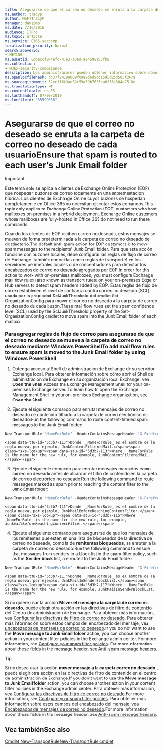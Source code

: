 ```yaml
---
title: Asegurarse de que el correo no deseado se enruta a la carpeta de correo no deseado de cada usuario
ms.author: tracyp
author: MSFTTracyP
manager: dansimp
ms.date: 7/16/2016
audience: ITPro
ms.topic: article
ms.service: O365-seccomp
localization_priority: Normal
search.appverid:
- MET150
ms.assetid: 0cbaccf8-4afc-47e3-a36d-a84598a55fb8
ms.collection:
- M365-security-compliance
description: Los administradores pueden obtener información sobre cómo enrutar correo no deseado a las carpetas de correo no deseado del usuario en Exchange Online Protection.
ms.openlocfilehash: dc37f2428e009f00a2d6d9dd15d5d2cd505f267a
ms.sourcegitcommit: 32ecff689ae32c59a39b7633ca0f36a304e7516e
ms.translationtype: MT
ms.contentlocale: es-ES
ms.lasthandoff: 07/09/2019
ms.locfileid: "35599856"
---
```

# <a name="ensure-that-spam-is-routed-to-each-users-junk-email-folder"></a><span data-ttu-id="5d3b7-103">Asegurarse de que el correo no deseado se enruta a la carpeta de correo no deseado de cada usuario</span><span class="sxs-lookup"><span data-stu-id="5d3b7-103">Ensure that spam is routed to each user's Junk Email folder</span></span>

> [!IMPORTANT]
> <span data-ttu-id="5d3b7-p101">Este tema solo se aplica a clientes de Exchange Online Protection (EOP) que hospedan buzones de correo localmente en una implementación híbrida. Los clientes de Exchange Online cuyos buzones se hospedan completamente en Office 365 no necesitan ejecutar estos comandos.</span><span class="sxs-lookup"><span data-stu-id="5d3b7-p101">This topic only applies to Exchange Online Protection (EOP) customers who host mailboxes on-premises in a hybrid deployment. Exchange Online customers whose mailboxes are fully-hosted in Office 365 do not need to run these commands.</span></span> 
  
<span data-ttu-id="5d3b7-106">Cuando los clientes de EOP reciben correo no deseado, estos mensajes se mueven de forma predeterminada a la carpeta de correo no deseado del destinatario.</span><span class="sxs-lookup"><span data-stu-id="5d3b7-106">The default anti-spam action for EOP customers is to move spam messages to the recipients' Junk Email folder.</span></span> <span data-ttu-id="5d3b7-107">Para que esta acción funcione con buzones locales, debe configurar las reglas de flujo de correo de Exchange (también conocidas como reglas de transporte) en los servidores perimetrales locales o de concentradores para detectar los encabezados de correo no deseado agregados por EOP.</span><span class="sxs-lookup"><span data-stu-id="5d3b7-107">In order for this action to work with on-premises mailboxes, you must configure Exchange mail flow rules (also known as transport rules) on your on-premises Edge or Hub servers to detect spam headers added by EOP.</span></span> <span data-ttu-id="5d3b7-108">Estas reglas de flujo de correo establecen el nivel de confianza contra correo no deseado (SCL) usado por la propiedad SclJunkThreshold del cmdlet Set-OrganizationConfig para mover el correo no deseado a la carpeta de correo no deseado de cada buzón.</span><span class="sxs-lookup"><span data-stu-id="5d3b7-108">These mail flow rules set the spam confidence level (SCL) used by the SclJunkThreshold property of the Set-OrganizationConfig cmdlet to move spam into the Junk Email folder of each mailbox.</span></span> 
  
### <a name="to-add-mail-flow-rules-to-ensure-spam-is-moved-to-the-junk-email-folder-by-using-windows-powershell"></a><span data-ttu-id="5d3b7-109">Para agregar reglas de flujo de correo para asegurarse de que el correo no deseado se mueve a la carpeta de correo no deseado mediante Windows PowerShell</span><span class="sxs-lookup"><span data-stu-id="5d3b7-109">To add mail flow rules to ensure spam is moved to the Junk Email folder by using Windows PowerShell</span></span>

1. <span data-ttu-id="5d3b7-p103">Obtenga acceso al Shell de administración de Exchange de su servidor Exchange local. Para obtener información sobre cómo abrir el Shell de administración de Exchange en su organización local Exchange, vea **Open the Shell**.</span><span class="sxs-lookup"><span data-stu-id="5d3b7-p103">Access the Exchange Management Shell for your on-premises Exchange server. To learn how to open the Exchange Management Shell in your on-premises Exchange organization, see **Open the Shell**.</span></span>
    
2. <span data-ttu-id="5d3b7-112">Ejecute el siguiente comando para enrutar mensajes de correo no deseado de contenido filtrado a la carpeta de correo electrónico no deseado:</span><span class="sxs-lookup"><span data-stu-id="5d3b7-112">Run the following command to route content-filtered spam messages to the Junk Email folder:</span></span>
    
  ```Powershell
  New-TransportRule "NameForRule" -HeaderContainsMessageHeader "X-Forefront-Antispam-Report" -HeaderContainsWords "SFV:SPM" -SetSCL 6
  ```

    <span data-ttu-id="5d3b7-113">Donde  _NameForRule_ es el nombre de la regla nueva, por ejemplo, JunkContentFilteredMail.</span><span class="sxs-lookup"><span data-stu-id="5d3b7-113">Where  _NameForRule_ is the name for the new rule, for example, JunkContentFilteredMail.</span></span> 
    
3. <span data-ttu-id="5d3b7-114">Ejecute el siguiente comando para enrutar mensajes marcados como correo no deseado antes de alcanzar el filtro de contenido en la carpeta de correo electrónico no deseado:</span><span class="sxs-lookup"><span data-stu-id="5d3b7-114">Run the following command to route messages marked as spam prior to reaching the content filter to the Junk Email folder:</span></span>
    
  ```Powershell
  New-TransportRule "NameForRule" -HeaderContainsMessageHeader "X-Forefront-Antispam-Report" -HeaderContainsWords "SFV:SKS" -SetSCL 6
  ```

    <span data-ttu-id="5d3b7-115">Donde  _NameForRule_ es el nombre de la regla nueva, por ejemplo, JunkMailBeforeReachingContentFilter.</span><span class="sxs-lookup"><span data-stu-id="5d3b7-115">Where  _NameForRule_ is the name for the new rule, for example, JunkMailBeforeReachingContentFilter.</span></span> 
    
4. <span data-ttu-id="5d3b7-116">Ejecute el siguiente comando para asegurarse de que los mensajes de los remitentes que estén en una lista de bloqueados de la directiva de correo no deseado, como la de **remitentes bloqueados**, se enruten a la carpeta de correo no deseado:</span><span class="sxs-lookup"><span data-stu-id="5d3b7-116">Run the following command to ensure that messages from senders in a block list in the spam filter policy, such as the **Sender block** list, are routed to the Junk Email folder:</span></span> 
    
  ```Powershell
  New-TransportRule "NameForRule" -HeaderContainsMessageHeader "X-Forefront-Antispam-Report" -HeaderContainsWords "SFV:SKB" -SetSCL 6
  ```

    <span data-ttu-id="5d3b7-117">Donde  _NameForRule_ es el nombre de la regla nueva, por ejemplo, JunkMailInSenderBlockList.</span><span class="sxs-lookup"><span data-stu-id="5d3b7-117">Where  _NameForRule_ is the name for the new rule, for example, JunkMailInSenderBlockList.</span></span> 
    
<span data-ttu-id="5d3b7-p104">Si no quiere usar la acción **Mover el mensaje a la carpeta de correo no deseado**, puede elegir otra acción en las directivas de filtro de contenido del Centro de administración de Exchange. Para obtener más información, vea [Configurar las directivas de filtro de correo no deseado](configure-your-spam-filter-policies.md). Para obtener más información sobre estos campos del encabezado del mensaje, vea [Encabezados de mensajes de correo no deseado](anti-spam-message-headers.md).</span><span class="sxs-lookup"><span data-stu-id="5d3b7-p104">If you do not want to use the **Move message to Junk Email folder** action, you can choose another action in your content filter policies in the Exchange admin center. For more information, see [Configure your spam filter policies](configure-your-spam-filter-policies.md). For more information about these fields in the message header, see [Anti-spam message headers](anti-spam-message-headers.md).</span></span>
  

> [!TIP]
> <span data-ttu-id="5d3b7-121">Si no desea usar la acción **mover mensaje a la carpeta correo no deseado** , puede elegir otra acción en las directivas de filtro de contenido en el centro de administración de Exchange.</span><span class="sxs-lookup"><span data-stu-id="5d3b7-121">If you don't want to use the **Move message to Junk Email folder** action, you can choose another action in your content filter policies in the Exchange admin center.</span></span> <span data-ttu-id="5d3b7-122">Para obtener más información, vea [Configurar las directivas de filtro de correo no deseado](configure-your-spam-filter-policies.md).</span><span class="sxs-lookup"><span data-stu-id="5d3b7-122">For more information, see [Configure your spam filter policies](configure-your-spam-filter-policies.md).</span></span> <span data-ttu-id="5d3b7-123">Para obtener más información sobre estos campos del encabezado del mensaje, vea [Encabezados de mensajes de correo no deseado](anti-spam-message-headers.md).</span><span class="sxs-lookup"><span data-stu-id="5d3b7-123">For more information about these fields in the message header, see [Anti-spam message headers](anti-spam-message-headers.md).</span></span>
> 
## <a name="see-also"></a><span data-ttu-id="5d3b7-124">Vea también</span><span class="sxs-lookup"><span data-stu-id="5d3b7-124">See also</span></span>

[<span data-ttu-id="5d3b7-125">Cmdlet New-TransportRule</span><span class="sxs-lookup"><span data-stu-id="5d3b7-125">New-TransportRule cmdlet</span></span>](https://technet.microsoft.com/library/bb125138%28v=exchg.160%29.aspx)

